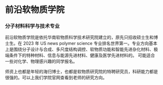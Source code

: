 # 前沿软物质学院

### 分子材料科学与技术专业

前沿软物质学院是依托华南软物质科学技术研究院建立的，原先只招收硕士生和博士生。在 2023 年 US news polymer science 专业排名世界第一。专业方向基本上是围绕分子设计与合成、多尺度结构调控、软物质功能和智能先进杂化材料、极端条件下的特种材料、信息与能源先进材料、健康及医学先进材料的。 可能适合一些对化学、物理感兴趣的同学报名。

师资上也都是年轻的海归博士，也都是软物质研究院的特聘研究员，科研能力都是很强的。可以上我们学院官网查看到老师的研究方向。
